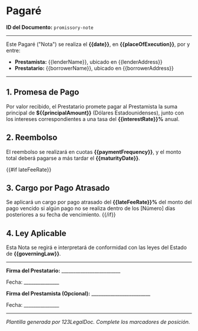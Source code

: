 # Pagaré
**ID del Documento:** `promissory-note`

---

Este Pagaré ("Nota") se realiza el **{{date}}**, en **{{placeOfExecution}}**, por y entre:

- **Prestamista:** {{lenderName}}, ubicado en {{lenderAddress}}
- **Prestatario:** {{borrowerName}}, ubicado en {{borrowerAddress}}

---

## 1. Promesa de Pago

Por valor recibido, el Prestatario promete pagar al Prestamista la suma principal de **${{principalAmount}}** (Dólares Estadounidenses), junto con los intereses correspondientes a una tasa del **{{interestRate}}%** anual.

## 2. Reembolso

El reembolso se realizará en cuotas **{{paymentFrequency}}**, y el monto total deberá pagarse a más tardar el **{{maturityDate}}**.

{{#if lateFeeRate}}
## 3. Cargo por Pago Atrasado
Se aplicará un cargo por pago atrasado del **{{lateFeeRate}}%** del monto del pago vencido si algún pago no se realiza dentro de los [Número] días posteriores a su fecha de vencimiento.
{{/if}}

## 4. Ley Aplicable

Esta Nota se regirá e interpretará de conformidad con las leyes del Estado de **{{governingLaw}}**.

---

**Firma del Prestatario:** _________________________

Fecha: _______________

**Firma del Prestamista (Opcional):** _________________________

Fecha: _______________

---
*Plantilla generada por 123LegalDoc. Complete los marcadores de posición.*